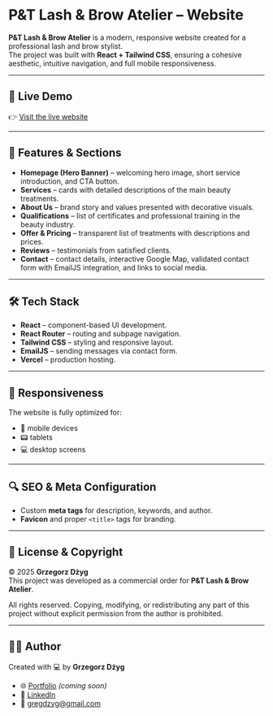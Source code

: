 # P&T Lash & Brow Atelier – Website

**P&T Lash & Brow Atelier** is a modern, responsive website created for a professional lash and brow stylist.  
The project was built with **React + Tailwind CSS**, ensuring a cohesive aesthetic, intuitive navigation, and full mobile responsiveness.  

---

## 🚀 Live Demo

👉 [Visit the live website](https://atelierbypaula.pl)

---

## 🎯 Features & Sections

- **Homepage (Hero Banner)** – welcoming hero image, short service introduction, and CTA button.  
- **Services** – cards with detailed descriptions of the main beauty treatments.  
- **About Us** – brand story and values presented with decorative visuals.  
- **Qualifications** – list of certificates and professional training in the beauty industry.  
- **Offer & Pricing** – transparent list of treatments with descriptions and prices.  
- **Reviews** – testimonials from satisfied clients.  
- **Contact** – contact details, interactive Google Map, validated contact form with EmailJS integration, and links to social media.  

---

## 🛠️ Tech Stack

- **React** – component-based UI development.  
- **React Router** – routing and subpage navigation.  
- **Tailwind CSS** – styling and responsive layout.  
- **EmailJS** – sending messages via contact form.  
- **Vercel** – production hosting.  

---

## 📱 Responsiveness

The website is fully optimized for:  
- 📱 mobile devices  
- 📟 tablets  
- 💻 desktop screens  

---

## 🔍 SEO & Meta Configuration

- Custom **meta tags** for description, keywords, and author.  
- **Favicon** and proper `<title>` tags for branding.  

---


## 📄 License & Copyright

© 2025 **Grzegorz Dżyg**  
This project was developed as a commercial order for **P&T Lash & Brow Atelier**.  

All rights reserved. Copying, modifying, or redistributing any part of this project without explicit permission from the author is prohibited.  

---

## 👨‍💻 Author

Created with 💻 by **Grzegorz Dżyg**  
- 🌐 [Portfolio](#) *(coming soon)*  
- 💼 [LinkedIn](https://www.linkedin.com/in/gregdzyg/)  
- 📧 gregdzyg@gmail.com  